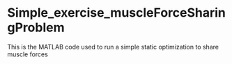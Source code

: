 # Simple_exercise_muscleForceSharingProblem
This is the MATLAB code used to run a simple static optimization to share muscle forces
